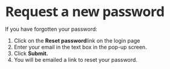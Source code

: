 

#

<font color="#2e2e2e" face="Open Sans, sans-serif"><span style="font-size: 36px; letter-spacing: -1px;"><b>Request a new password</b></span></font>

<font color="#2e2e2e" face="Open Sans, sans-serif"><span style="font-size: 36px; letter-spacing: -1px;"><b></b></span></font>If you have forgotten your password:

1. Click on the **Reset password**link on the login page
2. Enter your email in the text box in the pop-up screen.
3. Click **Submit.**
4. You will be emailed a link to reset your password.